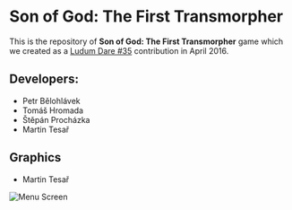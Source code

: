 Son of God: The First Transmorpher
=============

This is the repository of **Son of God: The First Transmorpher** game which we created as a [Ludum Dare #35](http://ludumdare.com/) contribution in April 2016.

Developers:
-----------

- Petr Bělohlávek
- Tomáš Hromada
- Štěpán Procházka
- Martin Tesař

Graphics
--------

- Martin Tesař

![Menu Screen](http://ludumdare.com/compo/wp-content/compo2/542293/63882-shot0-1461008107.png)
